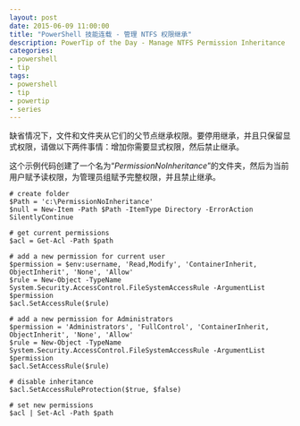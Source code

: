 ```yaml
---
layout: post
date: 2015-06-09 11:00:00
title: "PowerShell 技能连载 - 管理 NTFS 权限继承"
description: PowerTip of the Day - Manage NTFS Permission Inheritance
categories:
- powershell
- tip
tags:
- powershell
- tip
- powertip
- series
---
```

缺省情况下，文件和文件夹从它们的父节点继承权限。要停用继承，并且只保留显式权限，请做以下两件事情：增加你需要显式权限，然后禁止继承。

这个示例代码创建了一个名为“_PermissionNoInheritance_”的文件夹，然后为当前用户赋予读权限，为管理员组赋予完整权限，并且禁止继承。

    # create folder
    $Path = 'c:\PermissionNoInheritance'
    $null = New-Item -Path $Path -ItemType Directory -ErrorAction SilentlyContinue

    # get current permissions
    $acl = Get-Acl -Path $path

    # add a new permission for current user
    $permission = $env:username, 'Read,Modify', 'ContainerInherit, ObjectInherit', 'None', 'Allow'
    $rule = New-Object -TypeName System.Security.AccessControl.FileSystemAccessRule -ArgumentList $permission
    $acl.SetAccessRule($rule)

    # add a new permission for Administrators
    $permission = 'Administrators', 'FullControl', 'ContainerInherit, ObjectInherit', 'None', 'Allow'
    $rule = New-Object -TypeName System.Security.AccessControl.FileSystemAccessRule -ArgumentList $permission
    $acl.SetAccessRule($rule)

    # disable inheritance
    $acl.SetAccessRuleProtection($true, $false)

    # set new permissions
    $acl | Set-Acl -Path $path

<!--本文国际来源：[Manage NTFS Permission Inheritance](http://community.idera.com/powershell/powertips/b/tips/posts/manage-ntfs-permission-inheritance)-->

